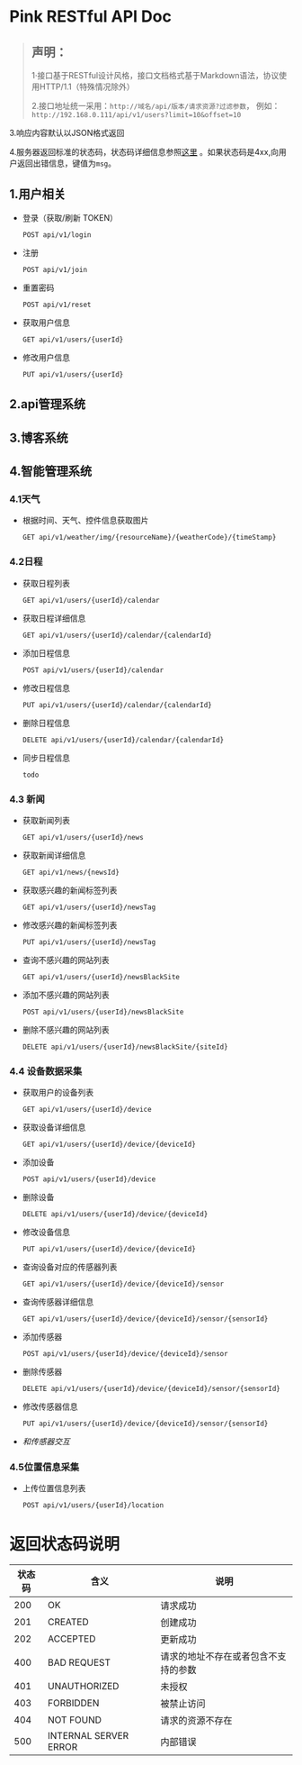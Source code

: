 Pink RESTful API Doc 
====================

> ## 声明：
> 1·接口基于RESTful设计风格，接口文档格式基于Markdown语法，协议使用HTTP/1.1（特殊情况除外）
>
> 2.接口地址统一采用：```http://域名/api/版本/请求资源?过滤参数```，
> 例如：```http://192.168.0.111/api/v1/users?limit=10&offset=10```

3.响应内容默认以JSON格式返回

4.服务器返回标准的状态码，状态码详细信息参照[这里](http://www.w3.org/Protocols/rfc2616/rfc2616-sec10.html)
。如果状态码是4xx,向用户返回出错信息，键值为```msg```。

## 1.用户相关
* 登录（获取/刷新 TOKEN）
   
  ```POST api/v1/login```
* 注册

  ```POST api/v1/join```
* 重置密码

   ```POST api/v1/reset```
* 获取用户信息

   ```GET api/v1/users/{userId}```
* 修改用户信息

  ```PUT api/v1/users/{userId}```
## 2.api管理系统
## 3.博客系统
## 4.智能管理系统
### 4.1天气
* 根据时间、天气、控件信息获取图片

  ```GET api/v1/weather/img/{resourceName}/{weatherCode}/{timeStamp}```
  
  
### 4.2日程
* 获取日程列表

  ```GET api/v1/users/{userId}/calendar```
* 获取日程详细信息

  ```GET api/v1/users/{userId}/calendar/{calendarId}```
* 添加日程信息

  ```POST api/v1/users/{userId}/calendar```
* 修改日程信息

  ```PUT api/v1/users/{userId}/calendar/{calendarId}```
* 删除日程信息

  ```DELETE api/v1/users/{userId}/calendar/{calendarId}```
* 同步日程信息

  ```todo```
  
  
### 4.3 新闻
* 获取新闻列表

  ```GET api/v1/users/{userId}/news```
* 获取新闻详细信息

  ```GET api/v1/news/{newsId}```
* 获取感兴趣的新闻标签列表

  ```GET api/v1/users/{userId}/newsTag```
* 修改感兴趣的新闻标签列表

  ```PUT api/v1/users/{userId}/newsTag```
* 查询不感兴趣的网站列表

  ```GET api/v1/users/{userId}/newsBlackSite```
* 添加不感兴趣的网站列表

  ```POST api/v1/users/{userId}/newsBlackSite```
* 删除不感兴趣的网站列表

  ```DELETE api/v1/users/{userId}/newsBlackSite/{siteId}```

### 4.4 设备数据采集
* 获取用户的设备列表

  ```GET api/v1/users/{userId}/device```
* 获取设备详细信息

  ```GET api/v1/users/{userId}/device/{deviceId}```
* 添加设备

  ```POST api/v1/users/{userId}/device```
* 删除设备

  ```DELETE api/v1/users/{userId}/device/{deviceId}```
* 修改设备信息

  ```PUT api/v1/users/{userId}/device/{deviceId}```
* 查询设备对应的传感器列表

  ```GET api/v1/users/{userId}/device/{deviceId}/sensor```
* 查询传感器详细信息

  ```GET api/v1/users/{userId}/device/{deviceId}/sensor/{sensorId}```
* 添加传感器

  ```POST api/v1/users/{userId}/device/{deviceId}/sensor```
* 删除传感器

  ```DELETE api/v1/users/{userId}/device/{deviceId}/sensor/{sensorId}```
* 修改传感器信息

  ```PUT api/v1/users/{userId}/device/{deviceId}/sensor/{sensorId}```
* *和传感器交互*

### 4.5位置信息采集
* 上传位置信息列表

  ```POST api/v1/users/{userId}/location```


返回状态码说明
===========
状态码	| 含义 | 说明
------|------|----
200	 | OK | 请求成功
201 | CREATED | 创建成功
202 | ACCEPTED | 更新成功
400 | BAD REQUEST | 请求的地址不存在或者包含不支持的参数
401 | UNAUTHORIZED | 未授权
403 | FORBIDDEN | 被禁止访问
404 | NOT FOUND | 请求的资源不存在
500 | INTERNAL SERVER ERROR | 内部错误